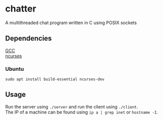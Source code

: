 # chatter
A multithreaded chat program written in C using POSIX sockets

## Dependencies
[GCC](https://gcc.gnu.org/install/)\
[ncurses](https://www.gnu.org/software/ncurses/)

### Ubuntu
```sudo apt install build-essential ncurses-dev```

## Usage
Run the server using ```./server``` and run the client using ```./client```.\
The IP of a machine can be found using ```ip a | grep inet``` or ```hostname -I```.
